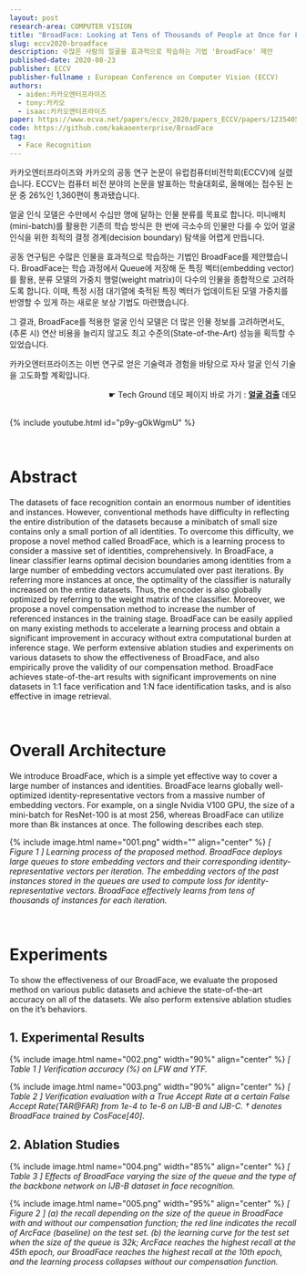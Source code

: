 ```yaml
---
layout: post
research-area: COMPUTER VISION
title: "BroadFace: Looking at Tens of Thousands of People at Once for Face Recognition"
slug: eccv2020-broadface
description: 수많은 사람의 얼굴을 효과적으로 학습하는 기법 'BroadFace' 제안
published-date: 2020-08-23
publisher: ECCV
publisher-fullname : European Conference on Computer Vision (ECCV)
authors:
  - aiden:카카오엔터프라이즈
  - tony:카카오
  - isaac:카카오엔터프라이즈
paper: https://www.ecva.net/papers/eccv_2020/papers_ECCV/papers/123540511.pdf
code: https://github.com/kakaoenterprise/BroadFace
tag:
  - Face Recognition
---
```


카카오엔터프라이즈와 카카오의 공동 연구 논문이 유럽컴퓨터비전학회(ECCV)에 실렸습니다. ECCV는 컴퓨터 비전 분야의 논문을 발표하는 학술대회로, 올해에는 접수된 논문 중 26%인 1,360편이 통과됐습니다.

얼굴 인식 모델은 수만에서 수십만 명에 달하는 인물 분류를 목표로 합니다. 미니배치(mini-batch)를 활용한 기존의 학습 방식은 한 번에 극소수의 인물만 다를 수 있어 얼굴 인식을 위한 최적의 결정 경계(decision boundary) 탐색을 어렵게 만듭니다.

공동 연구팀은 수많은 인물을 효과적으로 학습하는 기법인 BroadFace를 제안했습니다. BroadFace는 학습 과정에서 Queue에 저장해 둔 특징 벡터(embedding vector)를 활용, 분류 모델의 가중치 행렬(weight matrix)이 다수의 인물을 종합적으로 고려하도록 합니다. 이때, 특정 시점 대기열에 축적된 특징 벡터가 업데이트된 모델 가중치를 반영할 수 있게 하는 새로운 보상 기법도 마련했습니다.

그 결과, BroadFace를 적용한 얼굴 인식 모델은 더 많은 인물 정보를 고려하면서도, (추론 시) 연산 비용을 늘리지 않고도 최고 수준의(State-of-the-Art) 성능을 획득할 수 있었습니다.

카카오엔터프라이즈는 이번 연구로 얻은 기술력과 경험을 바탕으로 자사 얼굴 인식 기술을 고도화할 계획입니다.

<div style="text-align: right">☛ Tech Ground 데모 페이지 바로 가기 : <b><a href="https://labs.kakaoi.ai/facedetection">얼굴 검출</a></b> 데모</div>

<br/>

{% include youtube.html id="p9y-gOkWgmU" %}

<br/>

# Abstract

The datasets of face recognition contain an enormous number of identities and instances. However, conventional methods have difficulty in reflecting the entire distribution of the datasets because a minibatch of small size contains only a small portion of all identities. To overcome this difficulty, we propose a novel method called BroadFace, which is a learning process to consider a massive set of identities, comprehensively. In BroadFace, a linear classifier learns optimal decision boundaries among identities from a large number of embedding vectors accumulated over past iterations. By referring more instances at once, the optimality of the classifier is naturally increased on the entire datasets. Thus, the encoder is also globally optimized by referring to the weight matrix of the classifier. Moreover, we propose a novel compensation method to increase the number of referenced instances in the training stage. BroadFace can be easily applied on many existing methods to accelerate a learning process and obtain a significant improvement in accuracy without extra computational burden at inference stage. We perform extensive ablation studies and experiments on various datasets to show the effectiveness of BroadFace, and also empirically prove the validity of our compensation method. BroadFace achieves state-of-the-art results with significant improvements on nine datasets in 1:1 face verification and 1:N face identification tasks, and is also effective in image retrieval.

<br/>

# Overall Architecture

We introduce BroadFace, which is a simple yet effective way to cover a large number of instances and identities. BroadFace learns globally well-optimized identity-representative vectors from a massive number of embedding vectors. For example, on a single Nvidia V100 GPU, the size of a mini-batch for ResNet-100 is at most 256, whereas BroadFace can utilize more than 8k instances at once. The following describes each step.

{% include image.html name="001.png" width="" align="center" %}
<em>[ Figure 1 ] Learning process of the proposed method. BroadFace deploys large queues to store embedding vectors and their corresponding identity-representative vectors per iteration. The embedding vectors of the past instances stored in the queues are used to compute loss for identity-representative vectors. BroadFace effectively learns from tens of thousands of instances for each iteration.</em>

<br/>

# Experiments

To show the effectiveness of our BroadFace, we evaluate the proposed method on various public datasets and achieve the state-of-the-art accuracy on all of the datasets. We also perform extensive ablation studies on the it’s behaviors.

## 1. Experimental Results

{% include image.html name="002.png" width="90%" align="center" %}
<em class="center">[ Table 1 ] Verification accuracy (%) on LFW and YTF.</em>

{% include image.html name="003.png" width="90%" align="center" %}
<em>[ Table 2 ] Verification evaluation with a True Accept Rate at a certain False Accept Rate(TAR@FAR) from 1e-4 to 1e-6 on IJB-B and IJB-C. † denotes BroadFace trained by CosFace[40].</em>

## 2. Ablation Studies

{% include image.html name="004.png" width="85%" align="center" %}
<em>[ Table 3 ] Effects of BroadFace varying the size of the queue and the type of the backbone network on IJB-B dataset in face recognition.</em>

{% include image.html name="005.png" width="95%" align="center" %}
<em>[ Figure 2 ] (a) the recall depending on the size of the queue in BroadFace with and without our compensation function; the red line indicates the recall of ArcFace (baseline) on the test set. (b) the learning curve for the test set when the size of the queue is 32k; ArcFace reaches the highest recall at the 45th epoch, our BroadFace reaches the highest recall at the 10th epoch, and the learning process collapses without our compensation function.</em>
